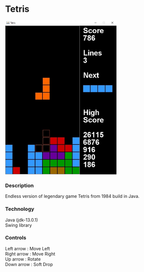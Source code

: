 # Tetris

<img src="tetris.jpg" height="500">

### Description
Endless version of legendary game Tetris from 1984 build in Java.

### Technology
Java (jdk-13.0.1) <br>
Swing library

### Controls
Left arrow : Move Left <br>
Right arrow : Move Right <br>
Up arrow : Rotate <br>
Down arrow : Soft Drop <br>
